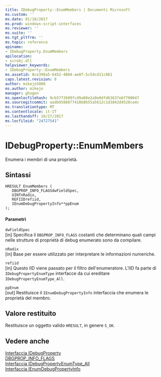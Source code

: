 ```yaml
---
title: IDebugProperty::EnumMembers | Documenti Microsoft
ms.custom: ''
ms.date: 01/18/2017
ms.prod: windows-script-interfaces
ms.reviewer: ''
ms.suite: ''
ms.tgt_pltfrm: ''
ms.topic: reference
apiname:
- IDebugProperty.EnumMembers
apilocation:
- scrobj.dll
helpviewer_keywords:
- IDebugProperty::EnumMembers
ms.assetid: 8ce398a5-6452-4804-ae8f-5c54cd11c661
caps.latest.revision: 8
author: mikejo5000
ms.author: mikejo
manager: ghogen
ms.openlocfilehash: 9cb57f2609fcd9a80e2a9e0dfd63637e6f700047
ms.sourcegitcommit: aadb9588877418b8b55a5612c1d3842d4520ca4c
ms.translationtype: MT
ms.contentlocale: it-IT
ms.lasthandoff: 10/27/2017
ms.locfileid: "24727541"
---
```

# <a name="idebugpropertyenummembers"></a>IDebugProperty::EnumMembers
Enumera i membri di una proprietà.  
  
## <a name="syntax"></a>Sintassi  
  
```  
HRESULT EnumMembers (  
   DBGPROP_INFO_FLAGSdwFieldSpec,  
   UINTnRadix,  
   REFIIDrefiid,  
   IEnumDebugPropertyInfo**ppEnum  
);  
```  
  
#### <a name="parameters"></a>Parametri  
 `dwFieldSpec`  
 [in] Specifica il `DBGPROP_INFO_FLAGS` costanti che determinano quali campi nelle strutture di proprietà di debug enumerato sono da compilare.  
  
 `nRadix`  
 [in] Base per essere utilizzato per interpretare le informazioni numeriche.  
  
 `refiid`  
 [in] Questo IID viene passato per il filtro dell'enumeratore. L'IID fa parte di `IDebugPropertyEnumType` interfacce da cui ereditare `IDebugPropertyEnumType_All`.  
  
 `ppEnum`  
 [out] Restituisce il `IEnumDebugPropertyInfo` interfaccia che enumera le proprietà del membro.  
  
## <a name="return-value"></a>Valore restituito  
 Restituisce un oggetto valido `HRESULT`, in genere `S_OK`.  
  
## <a name="see-also"></a>Vedere anche  
 [Interfaccia IDebugProperty](../../winscript/reference/idebugproperty-interface.md)   
 [DBGPROP_INFO_FLAGS](../../winscript/reference/dbgprop-info-flags.md)   
 [Interfaccia IDebugPropertyEnumType_All](../../winscript/reference/idebugpropertyenumtype-all-interface.md)   
 [Interfaccia IEnumDebugPropertyInfo](../../winscript/reference/ienumdebugpropertyinfo-interface.md)